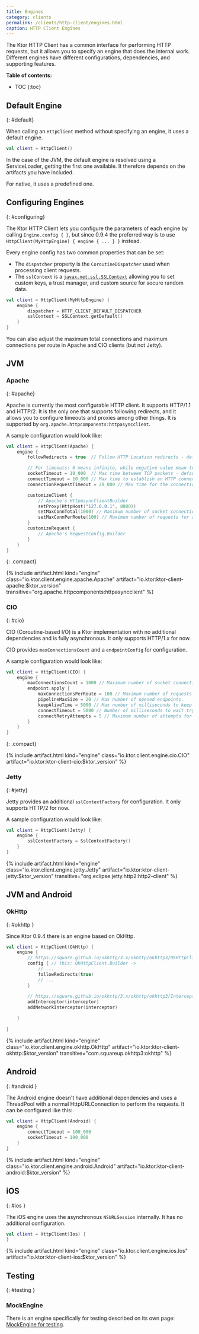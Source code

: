 ```yaml
---
title: Engines
category: clients
permalink: /clients/http-client/engines.html
caption: HTTP Client Engines 
---
```


The Ktor HTTP Client has a common interface for performing HTTP requests, but it allows you to specify an engine that does the internal work.
Different engines have different configurations, dependencies, and supporting features.

**Table of contents:**

* TOC
{:toc}

## Default Engine
{: #default}

When calling an `HttpClient` method without specifying an engine, it uses a default engine.

```kotlin
val client = HttpClient()
```

In the case of the JVM, the default engine is resolved using a ServiceLoader, getting the first one available.
It therefore depends on the artifacts you have included.

For native, it uses a predefined one.

## Configuring Engines
{: #configuring}

The Ktor HTTP Client lets you configure the parameters of each engine by calling `Engine.config { }`, but since 0.9.4 the preferred way is to use `HttpClient(MyHttpEngine) { engine { ... } }` instead.

Every engine config has two common properties that can be set:

* The `dispatcher` property is the `CoroutineDispatcher` used when processing client requests.
* The `sslContext` is a [`javax.net.ssl.SSLContext`](https://docs.oracle.com/javase/7/docs/api/javax/net/ssl/SSLContext.html) allowing you to set custom keys, a trust manager, and custom source for secure random data.

```kotlin
val client = HttpClient(MyHttpEngine) {
    engine {
        dispatcher = HTTP_CLIENT_DEFAULT_DISPATCHER
        sslContext = SSLContext.getDefault()
    }
}
```

You can also adjust the maximum total connections and maximum connections per route in Apache and CIO clients (but not Jetty).

## JVM

### Apache
{: #apache}

Apache is currently the most configurable HTTP client.
It supports HTTP/1.1 and HTTP/2. It is the only one that supports following redirects, and it allows you to configure timeouts and proxies among other things.
It is supported by `org.apache.httpcomponents:httpasyncclient`.

A sample configuration would look like:

```kotlin
val client = HttpClient(Apache) {
    engine {
        followRedirects = true  // Follow HTTP Location redirects - default false. It uses the default number of redirects defined by Apache's HttpClient that is 50.

        // For timeouts: 0 means infinite, while negative value mean to use the system's default value
        socketTimeout = 10_000  // Max time between TCP packets - default 10 seconds
        connectTimeout = 10_000 // Max time to establish an HTTP connection - default 10 seconds
        connectionRequestTimeout = 20_000 // Max time for the connection manager to start a request - 20 seconds

        customizeClient {
            // Apache's HttpAsyncClientBuilder
            setProxy(HttpHost("127.0.0.1", 8080))
            setMaxConnTotal(1000) // Maximum number of socket connections.
            setMaxConnPerRoute(100) // Maximum number of requests for a specific endpoint route.
        }
        customizeRequest {
            // Apache's RequestConfig.Builder
        }
    }
}
```
{: .compact}


{% include artifact.html kind="engine" class="io.ktor.client.engine.apache.Apache" artifact="io.ktor:ktor-client-apache:$ktor_version" transitive="org.apache.httpcomponents:httpasyncclient" %}

### CIO
{: #cio}

CIO (Coroutine-based I/O) is a Ktor implementation with no additional dependencies and is fully asynchronous.
It only supports HTTP/1.x for now.

CIO provides `maxConnectionsCount` and a `endpointConfig` for configuration.

A sample configuration would look like:

```kotlin
val client = HttpClient(CIO) {
    engine {
        maxConnectionsCount = 1000 // Maximum number of socket connections.
        endpoint.apply {
            maxConnectionsPerRoute = 100 // Maximum number of requests for a specific endpoint route.
            pipelineMaxSize = 20 // Max number of opened endpoints.
            keepAliveTime = 5000 // Max number of milliseconds to keep each connection alive.
            connectTimeout = 5000 // Number of milliseconds to wait trying to connect to the server.
            connectRetryAttempts = 5 // Maximum number of attempts for retrying a connection.
        }
    }
}
```
{: .compact}

{% include artifact.html kind="engine" class="io.ktor.client.engine.cio.CIO" artifact="io.ktor:ktor-client-cio:$ktor_version" %}

### Jetty
{: #jetty}

Jetty provides an additional `sslContextFactory` for configuration.
It only supports HTTP/2 for now.

A sample configuration would look like:

```kotlin
val client = HttpClient(Jetty) {
    engine {
        sslContextFactory = SslContextFactory()
    }
}
```

{% include artifact.html kind="engine" class="io.ktor.client.engine.jetty.Jetty" artifact="io.ktor:ktor-client-jetty:$ktor_version" transitive="org.eclipse.jetty.http2:http2-client" %}

## JVM and Android

### OkHttp
{: #okhttp }

Since Ktor 0.9.4 there is an engine based on OkHttp.

```kotlin
val client = HttpClient(OkHttp) {
    engine {
        // https://square.github.io/okhttp/3.x/okhttp/okhttp3/OkHttpClient.Builder.html
        config { // this: OkHttpClient.Builder ->
            // ...
            followRedirects(true)
            // ...
        }    
        
        // https://square.github.io/okhttp/3.x/okhttp/okhttp3/Interceptor.html
        addInterceptor(interceptor)
        addNetworkInterceptor(interceptor)

    }
    
}
```

{% include artifact.html kind="engine" class="io.ktor.client.engine.okhttp.OkHttp" artifact="io.ktor:ktor-client-okhttp:$ktor_version" transitive="com.squareup.okhttp3:okhttp" %}

## Android
{: #android }

The Android engine doesn't have additional dependencies and uses a ThreadPool with a normal HttpURLConnection to perform the requests.
It can be configured like this:

```kotlin
val client = HttpClient(Android) {
    engine {
        connectTimeout = 100_000
        socketTimeout = 100_000
    }
}
```

{% include artifact.html kind="engine" class="io.ktor.client.engine.android.Android" artifact="io.ktor:ktor-client-android:$ktor_version" %}

## iOS
{: #ios }

The iOS engine uses the asynchronous `NSURLSession` internally.
It has no additional configuration.

```kotlin
val client = HttpClient(Ios) {
}
```

{% include artifact.html kind="engine" class="io.ktor.client.engine.ios.Ios" artifact="io.ktor:ktor-client-ios:$ktor_version" %}

## Testing
{: #testing }

### MockEngine

There is an engine specifically for testing described on its own page: [MockEngine for testing](/clients/http-client/testing.html).
